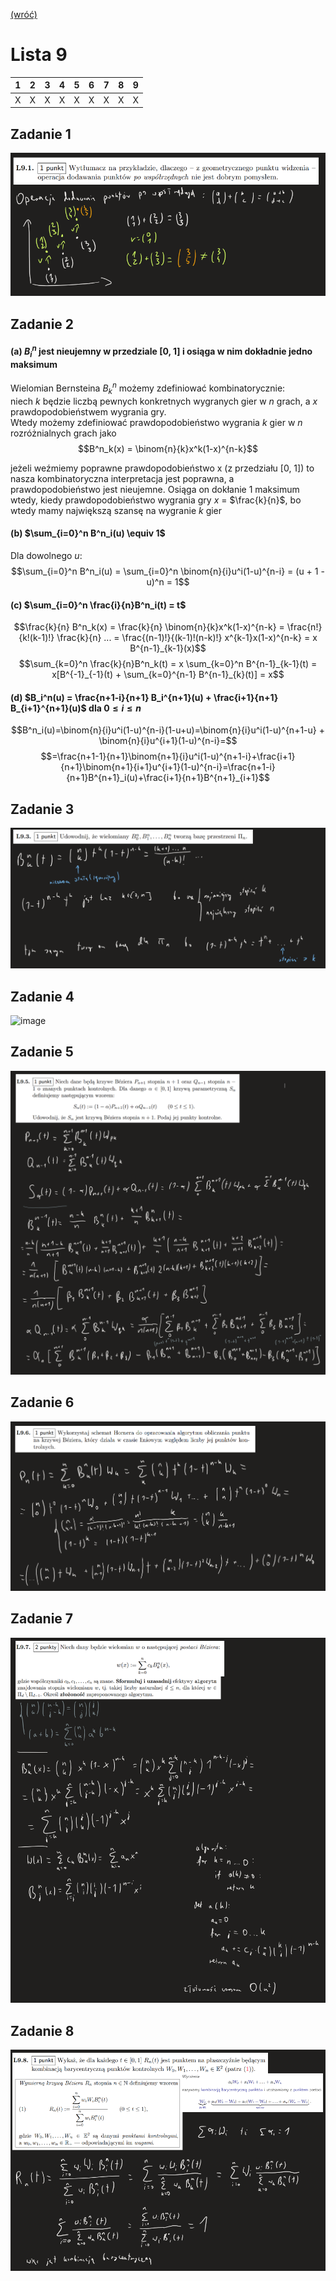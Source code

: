 [(wróć)](../)

# Lista 9
| 1 | 2 | 3 | 4 | 5 | 6 | 7 | 8 | 9 |
|---|---|---|---|---|---|---|---|---|
| X | X | X | X | X | X | X | X | X |

## Zadanie 1
![image](./zad1.png)

## Zadanie 2
#### (a) $B^n_i$ jest nieujemny w przedziale [0, 1] i osiąga w nim dokładnie jedno maksimum
Wielomian Bernsteina $B^n_k$ możemy zdefiniować kombinatorycznie:  
niech _k_ będzie liczbą pewnych konkretnych wygranych gier w _n_ grach, a _x_ prawdopodobieństwem wygrania gry.  
Wtedy możemy zdefiniować prawdopodobieństwo wygrania _k_ gier w _n_ rozróżnialnych grach jako  
$$B^n_k(x) = \binom{n}{k}x^k(1-x)^{n-k}$$  

jeżeli weźmiemy poprawne prawdopodobieństwo x (z przedziału [0, 1]) to nasza kombinatoryczna interpretacja jest poprawna, a prawdopodobieństwo jest nieujemne. Osiąga on dokłanie 1 maksimum wtedy, kiedy prawdopodobieństwo wygrania gry _x_ = $\frac{k}{n}$, bo wtedy mamy największą szansę na wygranie _k_ gier

#### (b) $\sum_{i=0}^n B^n_i(u) \equiv 1$
Dla dowolnego _u_:  
$$\sum_{i=0}^n B^n_i(u) = \sum_{i=0}^n \binom{n}{i}u^i(1-u)^{n-i} = (u + 1 - u)^n = 1$$

#### (c) $\sum_{i=0}^n \frac{i}{n}B^n_i(t) = t$
$$\frac{k}{n} B^n_k(x) = \frac{k}{n} \binom{n}{k}x^k(1-x)^{n-k} = \frac{n!}{k!(k-1)!} \frac{k}{n} ... = \frac{(n-1)!}{(k-1)!(n-k)!} x^{k-1}x(1-x)^{n-k} = x B^{n-1}_{k-1}(x)$$
$$\sum_{k=0}^n \frac{k}{n}B^n_k(t) = x \sum_{k=0}^n B^{n-1}_{k-1}(t) = x[B^{-1}_{-1}(t) + \sum_{k=0}^{n-1} B^{n-1}_{k}(t)] = x$$

#### (d) $B_i^n(u) = \frac{n+1-i}{n+1} B_i^{n+1}(u) + \frac{i+1}{n+1} B_{i+1}^{n+1}(u)$ dla $0 \leq i \leq n$
$$B^n_i(u)=\binom{n}{i}u^i(1-u)^{n-i}(1-u+u)=\binom{n}{i}u^i(1-u)^{n+1-u} + \binom{n}{i}u^{i+1}(1-u)^{n-i}=$$
$$=\frac{n+1-1}{n+1}\binom{n+1}{i}u^i(1-u)^{n+1-i}+\frac{i+1}{n+1}\binom{n+1}{i+1}u^{i+1}(1-u)^{n-i}=\frac{n+1-i}{n+1}B^{n+1}_i(u)+\frac{i+1}{n+1}B^{n+1}_{i+1}$$

## Zadanie 3
![image](./zad3.png)

## Zadanie 4
![image](./zad4.png)

## Zadanie 5
![image](./zad5.png)

## Zadanie 6
![image](./zad6.png)

## Zadanie 7
![image](./zad7.png)

## Zadanie 8
![image](./zad8.png)
